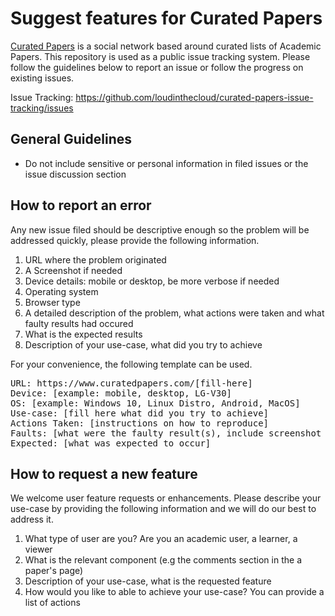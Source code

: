 # Suggest features for Curated Papers

[Curated Papers](https://www.curatedpapers.com) is a social network based around curated lists of Academic Papers. This repository is used as a public issue tracking system. Please follow the guidelines below to report an issue or follow the progress on existing issues.

Issue Tracking:
https://github.com/loudinthecloud/curated-papers-issue-tracking/issues

## General Guidelines

* Do not include sensitive or personal information in filed issues or the issue discussion section

## How to report an error

Any new issue filed should be descriptive enough so the problem will be addressed quickly, please provide the following information.

1. URL where the problem originated
2. A Screenshot if needed
3. Device details: mobile or desktop, be more verbose if needed
4. Operating system
5. Browser type
6. A detailed description of the problem, what actions were taken and what faulty results had occured
7. What is the expected results
8. Description of your use-case, what did you try to achieve

For your convenience, the following template can be used.

<pre>
URL: https://www.curatedpapers.com/[fill-here]
Device: [example: mobile, desktop, LG-V30]
OS: [example: Windows 10, Linux Distro, Android, MacOS]
Use-case: [fill here what did you try to achieve]
Actions Taken: [instructions on how to reproduce]
Faults: [what were the faulty result(s), include screenshot if necessary]
Expected: [what was expected to occur]
</pre>

## How to request a new feature

We welcome user feature requests or enhancements. Please describe your use-case by providing the following information and we will do our best to address it.

1. What type of user are you? Are you an academic user, a learner, a viewer
2. What is the relevant component (e.g the comments section in the a paper's page)
3. Description of your use-case, what is the requested feature
4. How would you like to able to achieve your use-case? You can provide a list of actions
